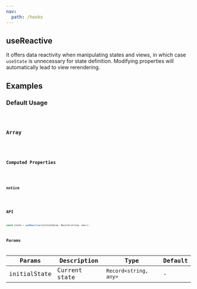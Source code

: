 ```yaml
---
nav:
  path: /hooks
---
```


## useReactive

It offers data reactivity when manipulating states and views, in which case `useState`  is unnecessary for state definition. Modifying properties will automatically lead to view rerendering.

## Examples

### Default Usage

<code src="./demo/demo1.tsx" />

### Array

<code src="./demo/demo2.tsx" />

### Computed Properties

<code src="./demo/demo3.tsx" />

### notice

<code  src="./demo/demo4.tsx" />

## API

```js
const state = useReactive(initialValue: Record<string, any>);
```

## Params

| Params       | Description   | Type                  | Default |
|--------------|---------------|-----------------------|---------|
| initialState | Current state | `Record<string, any>` | -       |

